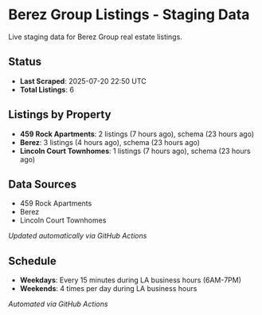 # Berez Group Listings - Staging Data

Live staging data for Berez Group real estate listings.

## Status

- **Last Scraped**: 2025-07-20 22:50 UTC
- **Total Listings**: 6

## Listings by Property

- **459 Rock Apartments**: 2 listings (7 hours ago), schema (23 hours ago)
- **Berez**: 3 listings (4 hours ago), schema (23 hours ago)
- **Lincoln Court Townhomes**: 1 listings (7 hours ago), schema (23 hours ago)

## Data Sources

- 459 Rock Apartments
- Berez
- Lincoln Court Townhomes

*Updated automatically via GitHub Actions*

## Schedule

- **Weekdays**: Every 15 minutes during LA business hours (6AM-7PM)
- **Weekends**: 4 times per day during LA business hours

*Automated via GitHub Actions*
